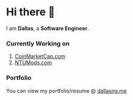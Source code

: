 # Hi there 👋
I am <b>Dallas</b>, a <b>Software Engineer</b>.

### Currently Working on
1. [CoinMarketCap.com](https://coinmarketcap.com)
2. [NTUMods.com](https://ntumods.com?ref=github)

### Portfolio
You can view my portfolio/resume @ [dallasng.me](https://dallasng.me)

